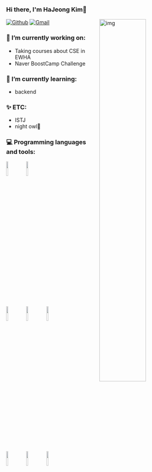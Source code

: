 ### Hi there, I'm HaJeong Kim👋

[![Github](https://img.shields.io/badge/-Github-000?style=flat&logo=Github&logoColor=white)](https://github.com/Kim-Ha-Jeong)
[![Gmail](https://img.shields.io/badge/-Gmail-c14438?style=flat&logo=Gmail&logoColor=white)](mailto:kha031821@gmail.com)
<img align="right" alt="img" src="https://user-images.githubusercontent.com/46347830/111913314-effacb80-8ab0-11eb-87ef-309e283c1d91.jpg" width="50%" height="auto" />

### 🔭 I’m currently working on:
- Taking courses about CSE in EWHA
- Naver BoostCamp Challenge
### 🌱 I’m currently learning:
- backend
### ✨ ETC:
- ISTJ
- night owl🦉

### 💻 Programming languages and tools:
<p>	
<code><img width="10%" src="https://www.vectorlogo.zone/logos/java/java-ar21.svg"></code>
<code><img width="10%" src="https://www.vectorlogo.zone/logos/python/python-ar21.svg"></code>
<br />
<code><img width="10%" src="https://www.vectorlogo.zone/logos/nodejs/nodejs-horizontal.svg"></code>
<code><img width="10%" src="https://www.vectorlogo.zone/logos/pocoo_flask/pocoo_flask-ar21.svg"></code>
<code><img width="10%" src="https://www.vectorlogo.zone/logos/djangoproject/djangoproject-ar21.svg"></code>
<br />
<code><img width="10%" src="https://www.vectorlogo.zone/logos/mysql/mysql-ar21.svg"></code>
<code><img width="10%" src="https://www.vectorlogo.zone/logos/mongodb/mongodb-ar21.svg"></code>
<code><img width="10%" src="https://www.vectorlogo.zone/logos/git-scm/git-scm-ar21.svg"></code>
</p>




